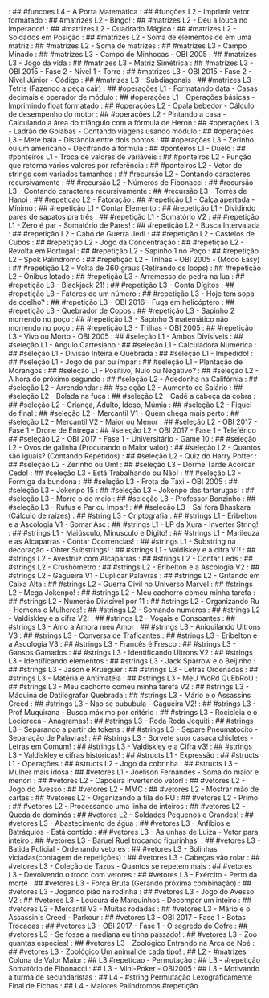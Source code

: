 [](base/139/Readme.md) : ## #funcoes L4 - A Porta Matemática
[](base/009/Readme.md) : ## #funções L2 - Imprimir vetor formatado
[](base/130/Readme.md) : ## #matrizes L2 - Bingo!
[](base/012/Readme.md) : ## #matrizes L2 - Deu a louca no Imperador!
[](base/134/Readme.md) : ## #matrizes L2 - Quadrado Mágico
[](base/133/Readme.md) : ## #matrizes L2 - Soldados em Posição
[](base/128/Readme.md) : ## #matrizes L2 - Soma de elementos de em uma matriz
[](base/150/Readme.md) : ## #matrizes L2 - Soma de matrizes
[](base/129/Readme.md) : ## #matrizes L3 - Campo Minado
[](base/159/Readme.md) : ## #matrizes L3 - Campo de Minhocas - OBI 2005
[](base/135/Readme.md) : ## #matrizes L3 - Jogo da vida
[](base/131/Readme.md) : ## #matrizes L3 - Matriz Simétrica
[](base/153/Readme.md) : ## #matrizes L3 - OBI 2015 - Fase 2 - Nível 1 - Torre
[](base/154/Readme.md) : ## #matrizes L3 - OBI 2015 - Fase 2 - Nível Júnior - Código
[](base/132/Readme.md) : ## #matrizes L3 - Subdiagonais
[](base/007/Readme.md) : ## #matrizes L3 - Tetris (Fazendo a peça cair)
[](base/011/Readme.md) : ## #operações L1 - Formatando data - Casas decimais e operador de módulo
[](base/000/Readme.md) : ## #operações L1 - Operações básicas - Imprimindo float formatado
[](base/003/Readme.md) : ## #operações L2 - Opala bebedor - Cálculo de desempenho do motor
[](base/002/Readme.md) : ## #operações L2 - Pintando a casa - Calculando a área do triângulo com a fórmula de Heron
[](base/005/Readme.md) : ## #operações L3 - Ladrão de Goiabas - Contando viagens usando módulo
[](base/004/Readme.md) : ## #operações L3 - Mete bala - Distância entre dois pontos
[](base/006/Readme.md) : ## #operações L3 - Zerinho ou um americano - Decifrando a fórmula
[](base/147/Readme.md) : ## #ponteiros L1 - Duelo
[](base/143/Readme.md) : ## #ponteiros L1 - Troca de valores de variáveis
[](base/144/Readme.md) : ## #ponteiros L2 - Função que retorna vários valores por referência
[](base/142/Readme.md) : ## #ponteiros L2 - Vetor de strings com variados tamanhos
[](base/145/Readme.md) : ## #recursão L2 - Contando caracteres recursivamente
[](base/141/Readme.md) : ## #recursão L2 - Números de Fibonacci
[](base/140/Readme.md) : ## #recursão L3 - Contando caracteres recursivamente
[](base/146/Readme.md) : ## #recursão L3 - Torres de Hanoi
[](base/137/Readme.md) : ## #repeticao L2 - Fatoração
[](base/056/Readme.md) : ## #repetição L1 - Calça apertada - Mínimo
[](base/055/Readme.md) : ## #repetição L1 - Contar Elemento
[](base/013/Readme.md) : ## #repetição L1 - Dividindo pares de sapatos pra três
[](base/044/Readme.md) : ## #repetição L1 - Somatório V2
[](base/045/Readme.md) : ## #repetição L1 - Zero é par - Somatório de Pares!
[](base/058/Readme.md) : ## #repetição L2 - Busca Intervalada
[](base/048/Readme.md) : ## #repetição L2 - Cabo de Guerra Jedi
[](base/050/Readme.md) : ## #repetição L2 - Castelos de Cubos
[](base/046/Readme.md) : ## #repetição L2 - Jogo da Concentração
[](base/057/Readme.md) : ## #repetição L2 - Revolta em Portugal
[](base/049/Readme.md) : ## #repetição L2 - Sapinho 1 no Poço
[](base/066/Readme.md) : ## #repetição L2 - Spok Palíndromo
[](base/136/Readme.md) : ## #repetição L2 - Trilhas - OBI 2005 - (Modo Easy)
[](base/016/Readme.md) : ## #repetição L2 - Volta de 360 graus (Retirando os loops)
[](base/047/Readme.md) : ## #repetição L2 - Ônibus lotado
[](base/051/Readme.md) : ## #repetição L3 - Arremesso de pedra na lua
[](base/063/Readme.md) : ## #repetição L3 - Blackjack 21!
[](base/064/Readme.md) : ## #repetição L3 - Conta Dígitos
[](base/189/Readme.md) : ## #repetição L3 - Fatores de um número
[](base/052/Readme.md) : ## #repetição L3 - Hoje tem sopa de coelho?
[](base/053/Readme.md) : ## #repetição L3 - OBI 2016 - Fuga em helicóptero
[](base/054/Readme.md) : ## #repetição L3 - Quebrador de Copos
[](base/059/Readme.md) : ## #repetição L3 - Sapinho 2 morrendo no poço
[](base/065/Readme.md) : ## #repetição L3 - Sapinho 3 matemático não morrendo no poço
[](base/158/Readme.md) : ## #repetição L3 - Trilhas - OBI 2005
[](base/161/Readme.md) : ## #repetição L3 - Vivo ou Morto - OBI 2005
[](base/025/Readme.md) : ## #seleção L1 - Ambos Divisíveis
[](base/062/Readme.md) : ## #seleção L1 - Angulo Cartesiano
[](base/015/Readme.md) : ## #seleção L1 - Calculadora Numérica
[](base/024/Readme.md) : ## #seleção L1 - Divisão Inteira e Quebrada
[](base/151/Readme.md) : ## #seleção L1 - Impedido!
[](base/156/Readme.md) : ## #seleção L1 - Jogo de par ou ímpar
[](base/155/Readme.md) : ## #seleção L1 - Plantação de Morangos
[](base/026/Readme.md) : ## #seleção L1 - Positivo, Nulo ou Negativo?
[](base/038/Readme.md) : ## #seleção L2 - A hora do próximo segundo
[](base/027/Readme.md) : ## #seleção L2 - Adedonha na Califórnia
[](base/018/Readme.md) : ## #seleção L2 - Arrendondar
[](base/021/Readme.md) : ## #seleção L2 - Aumento de Salário
[](base/032/Readme.md) : ## #seleção L2 - Bolada na fuça
[](base/028/Readme.md) : ## #seleção L2 - Cadê a cabeça da cobra
[](base/183/Readme.md) : ## #seleção L2 - Criança, Adulto, Idoso, Múmia
[](base/031/Readme.md) : ## #seleção L2 - Fiquei de final
[](base/030/Readme.md) : ## #seleção L2 - Mercantil V1 - Quem chega mais perto
[](base/039/Readme.md) : ## #seleção L2 - Mercantil V2 - Maior ou Menor
[](base/035/Readme.md) : ## #seleção L2 - OBI 2017 - Fase 1 - Drone de Entrega
[](base/022/Readme.md) : ## #seleção L2 - OBI 2017 - Fase 1 - Teleférico
[](base/019/Readme.md) : ## #seleção L2 - OBI 2017 - Fase 1 - Universitário - Game 10
[](base/017/Readme.md) : ## #seleção L2 - Ovos de galinha (Procurando o Maior valor)
[](base/014/Readme.md) : ## #seleção L2 - Quantos são iguais? (Contando Repetidos)
[](base/029/Readme.md) : ## #seleção L2 - Quiz do Harry Potter
[](base/020/Readme.md) : ## #seleção L2 - Zerinho ou Um!
[](base/043/Readme.md) : ## #seleção L3 - Dorme Tarde Acordar Cedo!
[](base/040/Readme.md) : ## #seleção L3 - Está Trabalhando ou Não!
[](base/034/Readme.md) : ## #seleção L3 - Formiga da bundona
[](base/157/Readme.md) : ## #seleção L3 - Frota de Táxi - OBI 2005
[](base/037/Readme.md) : ## #seleção L3 - Jokenpo 15
[](base/023/Readme.md) : ## #seleção L3 - Jokenpo das tartarugas!
[](base/036/Readme.md) : ## #seleção L3 - Morre o do meio
[](base/033/Readme.md) : ## #seleção L3 - Professor Bonzinho
[](base/042/Readme.md) : ## #seleção L3 - Rufus e Par ou Ímpar!
[](base/001/Readme.md) : ## #seleção L3 - Sai fora Bhaskara (Cálculo de raízes)
[](base/041/Readme.md) : ## #string L3 - Criptografia
[](base/173/Readme.md) : ## #strings L1 - Eribelton e a Ascologia V1 - Somar Asc
[](base/092/Readme.md) : ## #strings L1 - LP da Xura - Inverter String!
[](base/104/Readme.md) : ## #strings L1 - Maiúsculo, Minusculo e Dígito!
[](base/177/Readme.md) : ## #strings L1 - Marileuza e as Alcaparras - Contar Ocorrencias!
[](base/176/Readme.md) : ## #strings L1 - Substring na decoração - Obter Substrings!
[](base/174/Readme.md) : ## #strings L1 - Valdiskey e a cifra V1!
[](base/095/Readme.md) : ## #strings L2 - Avestruz com Alcaparras
[](base/096/Readme.md) : ## #strings L2 - Contar Leds
[](base/126/Readme.md) : ## #strings L2 - Crushômetro
[](base/109/Readme.md) : ## #strings L2 - Eribelton e a Ascologia V2
[](base/097/Readme.md) : ## #strings L2 - Gagueira V1 - Duplicar Palavras
[](base/093/Readme.md) : ## #strings L2 - Gritando em Caixa Alta
[](base/180/Readme.md) : ## #strings L2 - Guerra Civil no Universo Marvel
[](base/089/Readme.md) : ## #strings L2 - Mega Jokenpo!
[](base/111/Readme.md) : ## #strings L2 - Meu cachorro comeu minha tarefa
[](base/125/Readme.md) : ## #strings L2 - Numerão Divisível por 11
[](base/110/Readme.md) : ## #strings L2 - Organizando Ru - Homens e Mulheres!
[](base/181/Readme.md) : ## #strings L2 - Somando numeros
[](base/106/Readme.md) : ## #strings L2 - Valdiskley e a cifra V2!
[](base/094/Readme.md) : ## #strings L2 - Vogais e Consoantes
[](base/127/Readme.md) : ## #strings L3 - Amo a Amora meu Amor
[](base/118/Readme.md) : ## #strings L3 - Aniquilando Ultrons V3
[](base/124/Readme.md) : ## #strings L3 - Conversa de Traficantes
[](base/113/Readme.md) : ## #strings L3 - Eribelton e a Ascologia V3
[](base/099/Readme.md) : ## #strings L3 - Francês é Fresco
[](base/120/Readme.md) : ## #strings L3 - Gansos Gamados
[](base/117/Readme.md) : ## #strings L3 - Identificando Ultrons V2
[](base/108/Readme.md) : ## #strings L3 - Identificando elementos
[](base/178/Readme.md) : ## #strings L3 - Jack Sparrow e o Beijinho
[](base/098/Readme.md) : ## #strings L3 - Jason e Krueguer
[](base/152/Readme.md) : ## #strings L3 - Letras Ordenadas
[](base/119/Readme.md) : ## #strings L3 - Matéria e Antimatéia
[](base/114/Readme.md) : ## #strings L3 - MeU WoRd QuEbRoU
[](base/102/Readme.md) : ## #strings L3 - Meu cachorro comeu minha tarefa V2
[](base/115/Readme.md) : ## #strings L3 - Máquina de Datilografar Quebrada
[](base/121/Readme.md) : ## #strings L3 - Mário e o Assassins Creed
[](base/122/Readme.md) : ## #strings L3 - Nao se bububula - Gagueira V2!
[](base/179/Readme.md) : ## #strings L3 - Prof Muquirana - Busca máximo por critério
[](base/112/Readme.md) : ## #strings L3 - Rocicleia e o Locioreca - Anagramas!
[](base/116/Readme.md) : ## #strings L3 - Roda Roda Jequiti
[](base/175/Readme.md) : ## #strings L3 - Separando a partir de tokens
[](base/103/Readme.md) : ## #strings L3 - Separe Pneumatocito - Separação de Palavras!
[](base/123/Readme.md) : ## #strings L3 - Sorvete suor casaca chicletes - Letras em Comum!
[](base/107/Readme.md) : ## #strings L3 - Valdiskley e a Cifra v3!
[](base/105/Readme.md) : ## #strings L3 - Valdiskley e cifras históricas!
[](base/148/Readme.md) : ## #structs L1 - Expressão
[](base/149/Readme.md) : ## #structs L1 - Operações
[](base/187/Readme.md) : ## #structs L2 - Jogo da cobrinha
[](base/182/Readme.md) : ## #structs L3 - Mulher mais idosa
[](base/060/Readme.md) : ## #vetores L1 - Joelison Fernandes - Soma do maior e menor!
[](base/061/Readme.md) : ## #vetores L2 - Capoeira invertendo vetor!
[](base/078/Readme.md) : ## #vetores L2 - Jogo do Avesso
[](base/091/Readme.md) : ## #vetores L2 - MMC
[](base/101/Readme.md) : ## #vetores L2 - Mostrar mão de cartas
[](base/068/Readme.md) : ## #vetores L2 - Organizando a fila do RU
[](base/090/Readme.md) : ## #vetores L2 - Primo
[](base/186/Readme.md) : ## #vetores L2 - Processando uma linha de inteiros
[](base/067/Readme.md) : ## #vetores L2 - Queda de dominós
[](base/072/Readme.md) : ## #vetores L2 - Soldados Pequenos e Grandes!
[](base/075/Readme.md) : ## #vetores L3 - Abastecimento de água
[](base/083/Readme.md) : ## #vetores L3 - Anfíbios e Batráquios - Está contido
[](base/082/Readme.md) : ## #vetores L3 - As unhas de Luiza - Vetor para inteiro
[](base/080/Readme.md) : ## #vetores L3 - Baruel Ruel trocando figurinhas!
[](base/073/Readme.md) : ## #vetores L3 - Batida Policial - Ordenando vetores
[](base/010/Readme.md) : ## #vetores L3 - Bolinhas viciadas(contagem de repetições)
[](base/070/Readme.md) : ## #vetores L3 - Cabeças vão rolar
[](base/086/Readme.md) : ## #vetores L3 - Coleção de Tazos - Quantos se repetem mais
[](base/188/Readme.md) : ## #vetores L3 - Devolvendo o troco com vetores
[](base/085/Readme.md) : ## #vetores L3 - Exército - Perto da morte
[](base/008/Readme.md) : ## #vetores L3 - Força Bruta (Gerando próxima combinação)
[](base/100/Readme.md) : ## #vetores L3 - Jogando pião na rodinha
[](base/079/Readme.md) : ## #vetores L3 - Jogo do Avesso V2
[](base/081/Readme.md) : ## #vetores L3 - Loucura de Marquinhos - Decompor um inteiro
[](base/077/Readme.md) : ## #vetores L3 - Mercantil V3 - Muitas rodadas
[](base/071/Readme.md) : ## #vetores L3 - Mário e o Assassin's Creed - Parkour
[](base/074/Readme.md) : ## #vetores L3 - OBI 2017 - Fase 1 - Botas Trocadas
[](base/076/Readme.md) : ## #vetores L3 - OBI 2017 - Fase 1 - O segredo do Cofre
[](base/088/Readme.md) : ## #vetores L3 - Se fosse a mediana eu tinha passado!
[](base/069/Readme.md) : ## #vetores L3 - Zoo quantas especies!
[](base/087/Readme.md) : ## #vetores L3 - Zoológico Entrando na Arca de Noé
[](base/084/Readme.md) : ## #vetores L3 - Zoológico Um animal de cada tipo!
[](base/191/Readme.md) : ## L2 - #matrizes Coluna de Valor Maior
[](base/138/Readme.md) : ## L3 #repeticao - Permutação
[](base/160/Readme.md) : ## L3 - #repetição Somatório de Fibonacci
[](base/162/Readme.md) : ## L3 - Mini-Poker - OBI2005
[](base/184/Readme.md) : ## L3 - Motivando a turma de secundaristas
[](base/163/Readme.md) : ## L4 - #string Permutação Lexograficamente Final de Fichas
[](base/190/Readme.md) : ## L4 - Maiores Palíndromos #repetição
